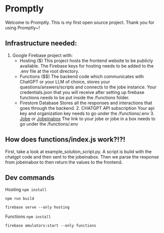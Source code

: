 # Promptly

Welcome to Promptly. This is my first open source project. Thank you for using Promptly~!

## Infrastructure needed:
   1. Google Firebase project with: 
        * Hosting ($)
    This project hosts the frontend website to be publicly available. The Firebase keys for hosting needs to be added to the .env file at the root directory. 
        * Functions ($$)
    The backend code which communicates with ChatGPT or your LLM of choice, stores your questions/answers/scripts and connects to the jobe instance.
    Your credentials.json that you will receive after setting up firebase functions needs to be put inside the /functions folder. 
        * Firestore Database
    Stores all the responses and interactions that goes through the backend. 
    2. CHATGPT API subscription
    Your api key and organization key needs to go under the /functions/.env
    3. [Jobe](https://github.com/trampgeek/jobe) or [Jobeinabox](https://github.com/trampgeek/jobeinabox)
    The link to your jobe or jobe in a box needs to go under the /functions/.env

## How does functions/index.js work?!?!

First, take a look at example_solution_script.py. A script is build with the chatgpt code and then sent to the jobeinabox. Then we parse the response from jobeinabox to then return the values to the frontend. 


## Dev commands 

Hosting
`npm install`

`npm run build`

`firebase serve --only hosting`


Functions
`npm install`

`firebase emulators:start --only functions`